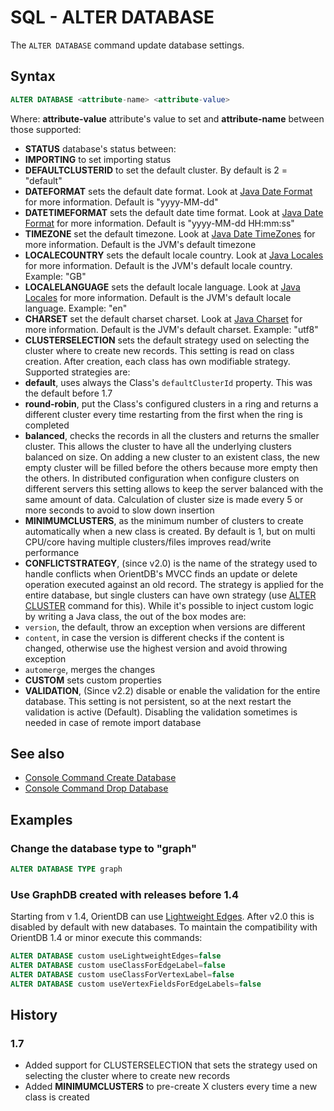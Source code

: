 # SQL - ALTER DATABASE

The `ALTER DATABASE` command update database settings.

## Syntax

```sql
ALTER DATABASE <attribute-name> <attribute-value>
```

Where: **attribute-value** attribute's value to set and **attribute-name** between those supported:
- **STATUS** database's status between:
- **IMPORTING** to set importing status
- **DEFAULTCLUSTERID** to set the default cluster. By default is 2 = "default"
- **DATEFORMAT** sets the default date format. Look at [Java Date Format](http://docs.oracle.com/javase/6/docs/api/java/text/SimpleDateFormat.html) for more information. Default is "yyyy-MM-dd"
- **DATETIMEFORMAT** sets the default date time format. Look at [Java Date Format](http://docs.oracle.com/javase/6/docs/api/java/text/SimpleDateFormat.html) for more information. Default is "yyyy-MM-dd HH:mm:ss"
- **TIMEZONE** set the default timezone. Look at [Java Date TimeZones](http://docs.oracle.com/javase/6/docs/api/java/util/TimeZone.html) for more information. Default is the JVM's default timezone
- **LOCALECOUNTRY** sets the default locale country. Look at [Java Locales](http://docs.oracle.com/javase/6/docs/api/java/util/Locale.html) for more information. Default is the JVM's default locale country. Example: "GB"
- **LOCALELANGUAGE** sets the default locale language. Look at [Java Locales](http://docs.oracle.com/javase/6/docs/api/java/util/Locale.html) for more information. Default is the JVM's default locale language. Example: "en"
- **CHARSET** set the default charset charset. Look at [Java Charset](http://docs.oracle.com/javase/6/docs/api/java/nio/charset/Charset.html) for more information. Default is the JVM's default charset. Example: "utf8"
- **CLUSTERSELECTION** sets the default strategy used on selecting the cluster where to create new records. This setting is read on class creation. After creation, each class has own modifiable strategy. Supported strategies are:
 - **default**, uses always the Class's ```defaultClusterId``` property. This was the default before 1.7
 - **round-robin**, put the Class's configured clusters in a ring and returns a different cluster every time restarting from the first when the ring is completed
 - **balanced**, checks the records in all the clusters and returns the smaller cluster. This allows the cluster to have all the underlying clusters balanced on size. On adding a new cluster to an existent class, the new empty cluster will be filled before the others because more empty then the others. In distributed configuration when configure clusters on different servers this setting allows to keep the server balanced with the same amount of data. Calculation of cluster size is made every 5 or more seconds to avoid to slow down insertion
- **MINIMUMCLUSTERS**, as the minimum number of clusters to create automatically when a new class is created. By default is 1, but on multi CPU/core having multiple clusters/files improves read/write performance
- **CONFLICTSTRATEGY**, (since v2.0) is the name of the strategy used to handle conflicts when OrientDB's MVCC finds an update or delete operation executed against an old record. The strategy is applied for the entire database, but single clusters can have own strategy (use [ALTER CLUSTER](SQL-Alter-Cluster.md) command for this). While it's possible to inject custom logic by writing a Java class, the out of the box modes are:
 - `version`, the default, throw an exception when versions are different
 - `content`, in case the version is different checks if the content is changed, otherwise use the highest version and avoid throwing exception
 - `automerge`, merges the changes
- **CUSTOM** sets custom properties
- **VALIDATION**, (Since v2.2) disable or enable the validation for the entire database. This setting is not persistent, so at the next restart the validation is active (Default). Disabling the validation sometimes is needed in case of remote import database


## See also
- [Console Command Create Database](Console-Command-Create-Database.md)
- [Console Command Drop Database](Console-Command-Drop-Database.md)

## Examples

### Change the database type to "graph"

```sql
ALTER DATABASE TYPE graph
```

### Use GraphDB created with releases before 1.4
Starting from v 1.4, OrientDB can use [Lightweight Edges](Lightweight-Edges.md). After v2.0 this is disabled by default with new databases. To maintain the compatibility with OrientDB 1.4 or minor execute this commands:
```sql
ALTER DATABASE custom useLightweightEdges=false
ALTER DATABASE custom useClassForEdgeLabel=false
ALTER DATABASE custom useClassForVertexLabel=false
ALTER DATABASE custom useVertexFieldsForEdgeLabels=false
```

## History
### 1.7
- Added support for CLUSTERSELECTION that sets the strategy used on selecting the cluster where to create new records
- Added **MINIMUMCLUSTERS** to pre-create X clusters every time a new class is created

